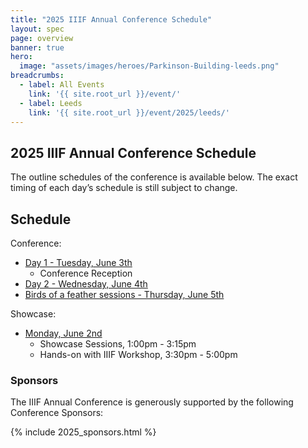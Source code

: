 ```yaml
---
title: "2025 IIIF Annual Conference Schedule"
layout: spec
page: overview
banner: true 
hero:
  image: "assets/images/heroes/Parkinson-Building-leeds.png"
breadcrumbs:
  - label: All Events
    link: '{{ site.root_url }}/event/'
  - label: Leeds
    link: '{{ site.root_url }}/event/2025/leeds/'
---
```


## 2025 IIIF Annual Conference Schedule

The outline schedules of the conference is available below. The exact timing of each day’s schedule is still subject to change.

## Schedule

Conference:
 * [Day 1 - Tuesday, June 3th](../day1-tuesday/)
   * Conference Reception
 * [Day 2 - Wednesday, June 4th](../day2-wednesday)
 * [Birds of a feather sessions - Thursday, June 5th](../bof/)

Showcase:
 * [Monday, June 2nd](../showcase)
   * Showcase Sessions, 1:00pm - 3:15pm
   * Hands-on with IIIF Workshop, 3:30pm - 5:00pm

### **Sponsors**

The IIIF Annual Conference is generously supported by the following Conference Sponsors:

{% include 2025_sponsors.html %} 

